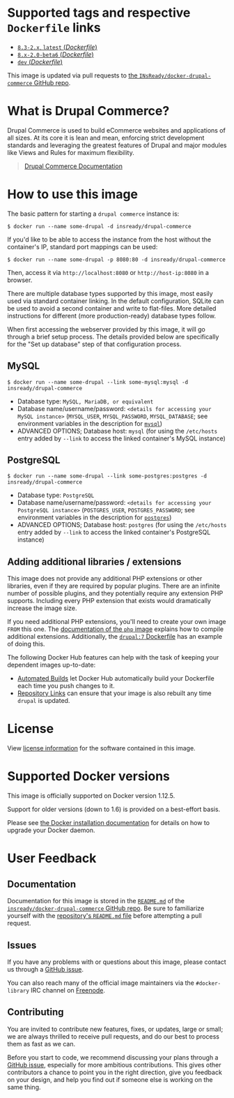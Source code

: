 # Supported tags and respective `Dockerfile` links

-	[`8.3-2.x`, `latest` (*Dockerfile*)](https://github.com/INsReady/docker-drupal-commerce/blob/master/8.3/Dockerfile)
-	[`8.x-2.0-beta6` (*Dockerfile*)](https://github.com/INsReady/docker-drupal-commerce/blob/8.x-2.0-beta6/8.3/Dockerfile)
-	[`dev` (*Dockerfile*)](https://github.com/INsReady/docker-drupal-commerce/blob/master/dev/Dockerfile)

This image is updated via pull requests to [the `INsReady/docker-drupal-commerce` GitHub repo](https://github.com/INsReady/docker-drupal-commerce).


# What is Drupal Commerce?

Drupal Commerce is used to build eCommerce websites and applications of all sizes. At its core it is lean and mean, enforcing strict development standards and leveraging the greatest features of Drupal and major modules like Views and Rules for maximum flexibility.

> [Drupal Commerce Documentation](http://docs.drupalcommerce.org/)

# How to use this image

The basic pattern for starting a `drupal commerce` instance is:

```console
$ docker run --name some-drupal -d insready/drupal-commerce
```

If you'd like to be able to access the instance from the host without the container's IP, standard port mappings can be used:

```console
$ docker run --name some-drupal -p 8080:80 -d insready/drupal-commerce
```

Then, access it via `http://localhost:8080` or `http://host-ip:8080` in a browser.

There are multiple database types supported by this image, most easily used via standard container linking. In the default configuration, SQLite can be used to avoid a second container and write to flat-files. More detailed instructions for different (more production-ready) database types follow.

When first accessing the webserver provided by this image, it will go through a brief setup process. The details provided below are specifically for the "Set up database" step of that configuration process.

## MySQL

```console
$ docker run --name some-drupal --link some-mysql:mysql -d insready/drupal-commerce
```

-	Database type: `MySQL, MariaDB, or equivalent`
-	Database name/username/password: `<details for accessing your MySQL instance>` (`MYSQL_USER`, `MYSQL_PASSWORD`, `MYSQL_DATABASE`; see environment variables in the description for [`mysql`](https://registry.hub.docker.com/_/mysql/))
-	ADVANCED OPTIONS; Database host: `mysql` (for using the `/etc/hosts` entry added by `--link` to access the linked container's MySQL instance)

## PostgreSQL

```console
$ docker run --name some-drupal --link some-postgres:postgres -d insready/drupal-commerce
```

-	Database type: `PostgreSQL`
-	Database name/username/password: `<details for accessing your PostgreSQL instance>` (`POSTGRES_USER`, `POSTGRES_PASSWORD`; see environment variables in the description for [`postgres`](https://registry.hub.docker.com/_/postgres/))
-	ADVANCED OPTIONS; Database host: `postgres` (for using the `/etc/hosts` entry added by `--link` to access the linked container's PostgreSQL instance)

## Adding additional libraries / extensions

This image does not provide any additional PHP extensions or other libraries, even if they are required by popular plugins. There are an infinite number of possible plugins, and they potentially require any extension PHP supports. Including every PHP extension that exists would dramatically increase the image size.

If you need additional PHP extensions, you'll need to create your own image `FROM` this one. The [documentation of the `php` image](https://github.com/docker-library/docs/blob/master/php/README.md#how-to-install-more-php-extensions) explains how to compile additional extensions. Additionally, the [`drupal:7` Dockerfile](https://github.com/docker-library/drupal/blob/bee08efba505b740a14d68254d6e51af7ab2f3ea/7/Dockerfile#L6-9) has an example of doing this.

The following Docker Hub features can help with the task of keeping your dependent images up-to-date:

-	[Automated Builds](https://docs.docker.com/docker-hub/builds/) let Docker Hub automatically build your Dockerfile each time you push changes to it.
-	[Repository Links](https://docs.docker.com/docker-hub/builds/#repository-links) can ensure that your image is also rebuilt any time `drupal` is updated.


# License

View [license information](http://www.gnu.org/licenses/old-licenses/gpl-2.0.html) for the software contained in this image.

# Supported Docker versions

This image is officially supported on Docker version 1.12.5.

Support for older versions (down to 1.6) is provided on a best-effort basis.

Please see [the Docker installation documentation](https://docs.docker.com/installation/) for details on how to upgrade your Docker daemon.

# User Feedback

## Documentation

Documentation for this image is stored in the [`README.md`](https://github.com/INsReady/docker-drupal-commerce/blob/master/README.md) of the [`insready/docker-drupal-commerce` GitHub repo](https://github.com/INsReady/docker-drupal-commerce). Be sure to familiarize yourself with the [repository's `README.md` file](https://github.com/docker-library/docs/blob/master/README.md) before attempting a pull request.

## Issues

If you have any problems with or questions about this image, please contact us through a [GitHub issue](https://github.com/INsReady/docker-drupal-commerce/issues).

You can also reach many of the official image maintainers via the `#docker-library` IRC channel on [Freenode](https://freenode.net).

## Contributing

You are invited to contribute new features, fixes, or updates, large or small; we are always thrilled to receive pull requests, and do our best to process them as fast as we can.

Before you start to code, we recommend discussing your plans through a [GitHub issue](https://github.com/INsReady/docker-drupal-commerce/issues), especially for more ambitious contributions. This gives other contributors a chance to point you in the right direction, give you feedback on your design, and help you find out if someone else is working on the same thing.

